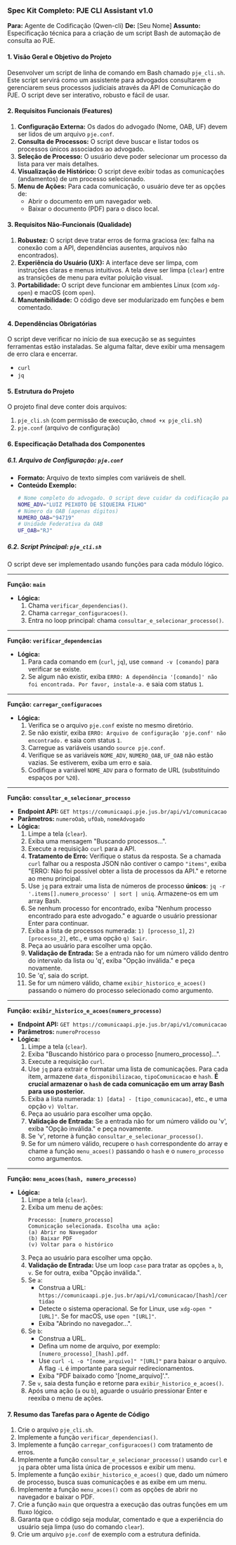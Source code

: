 
### **Spec Kit Completo: PJE CLI Assistant v1.0**

**Para:** Agente de Codificação (Qwen-cli)
**De:** [Seu Nome]
**Assunto:** Especificação técnica para a criação de um script Bash de automação de consulta ao PJE.

#### **1. Visão Geral e Objetivo do Projeto**

Desenvolver um script de linha de comando em Bash chamado `pje_cli.sh`. Este script servirá como um assistente para advogados consultarem e gerenciarem seus processos judiciais através da API de Comunicação do PJE. O script deve ser interativo, robusto e fácil de usar.

#### **2. Requisitos Funcionais (Features)**

1.  **Configuração Externa:** Os dados do advogado (Nome, OAB, UF) devem ser lidos de um arquivo `pje.conf`.
2.  **Consulta de Processos:** O script deve buscar e listar todos os processos únicos associados ao advogado.
3.  **Seleção de Processo:** O usuário deve poder selecionar um processo da lista para ver mais detalhes.
4.  **Visualização de Histórico:** O script deve exibir todas as comunicações (andamentos) de um processo selecionado.
5.  **Menu de Ações:** Para cada comunicação, o usuário deve ter as opções de:
    *   Abrir o documento em um navegador web.
    *   Baixar o documento (PDF) para o disco local.

#### **3. Requisitos Não-Funcionais (Qualidade)**

1.  **Robustez:** O script deve tratar erros de forma graciosa (ex: falha na conexão com a API, dependências ausentes, arquivos não encontrados).
2.  **Experiência do Usuário (UX):** A interface deve ser limpa, com instruções claras e menus intuitivos. A tela deve ser limpa (`clear`) entre as transições de menu para evitar poluição visual.
3.  **Portabilidade:** O script deve funcionar em ambientes Linux (com `xdg-open`) e macOS (com `open`).
4.  **Manutenibilidade:** O código deve ser modularizado em funções e bem comentado.

#### **4. Dependências Obrigatórias**

O script deve verificar no início de sua execução se as seguintes ferramentas estão instaladas. Se alguma faltar, deve exibir uma mensagem de erro clara e encerrar.
*   `curl`
*   `jq`

#### **5. Estrutura do Projeto**

O projeto final deve conter dois arquivos:
1.  `pje_cli.sh` (com permissão de execução, `chmod +x pje_cli.sh`)
2.  `pje.conf` (arquivo de configuração)

#### **6. Especificação Detalhada dos Componentes**

##### **6.1. Arquivo de Configuração: `pje.conf`**
*   **Formato:** Arquivo de texto simples com variáveis de shell.
*   **Conteúdo Exemplo:**
    ```bash
    # Nome completo do advogado. O script deve cuidar da codificação para URL (%20).
    NOME_ADV="LUIZ PEIXOTO DE SIQUEIRA FILHO"
    # Número da OAB (apenas dígitos)
    NUMERO_OAB="94719"
    # Unidade Federativa da OAB
    UF_OAB="RJ"
    ```

##### **6.2. Script Principal: `pje_cli.sh`**

O script deve ser implementado usando funções para cada módulo lógico.

---
**Função: `main`**
*   **Lógica:**
    1.  Chama `verificar_dependencias()`.
    2.  Chama `carregar_configuracoes()`.
    3.  Entra no loop principal: chama `consultar_e_selecionar_processo()`.

---
**Função: `verificar_dependencias`**
*   **Lógica:**
    1.  Para cada comando em (`curl`, `jq`), use `command -v [comando]` para verificar se existe.
    2.  Se algum não existir, exiba `ERRO: A dependência '[comando]' não foi encontrada. Por favor, instale-a.` e saia com status `1`.

---
**Função: `carregar_configuracoes`**
*   **Lógica:**
    1.  Verifica se o arquivo `pje.conf` existe no mesmo diretório.
    2.  Se não existir, exiba `ERRO: Arquivo de configuração 'pje.conf' não encontrado.` e saia com status `1`.
    3.  Carregue as variáveis usando `source pje.conf`.
    4.  Verifique se as variáveis `NOME_ADV`, `NUMERO_OAB`, `UF_OAB` não estão vazias. Se estiverem, exiba um erro e saia.
    5.  Codifique a variável `NOME_ADV` para o formato de URL (substituindo espaços por `%20`).

---
**Função: `consultar_e_selecionar_processo`**
*   **Endpoint API:** `GET https://comunicaapi.pje.jus.br/api/v1/comunicacao`
*   **Parâmetros:** `numeroOab`, `ufOab`, `nomeAdvogado`
*   **Lógica:**
    1.  Limpe a tela (`clear`).
    2.  Exiba uma mensagem "Buscando processos...".
    3.  Execute a requisição `curl` para a API.
    4.  **Tratamento de Erro:** Verifique o status da resposta. Se a chamada `curl` falhar ou a resposta JSON não contiver o campo `"items"`, exiba "ERRO: Não foi possível obter a lista de processos da API." e retorne ao menu principal.
    5.  Use `jq` para extrair uma lista de números de processo **únicos**: `jq -r '.items[].numero_processo' | sort | uniq`. Armazene-os em um array Bash.
    6.  Se nenhum processo for encontrado, exiba "Nenhum processo encontrado para este advogado." e aguarde o usuário pressionar Enter para continuar.
    7.  Exiba a lista de processos numerada: `1) [processo_1]`, `2) [processo_2]`, etc., e uma opção `q) Sair`.
    8.  Peça ao usuário para escolher uma opção.
    9.  **Validação de Entrada:** Se a entrada não for um número válido dentro do intervalo da lista ou 'q', exiba "Opção inválida." e peça novamente.
    10. Se 'q', saia do script.
    11. Se for um número válido, chame `exibir_historico_e_acoes()` passando o número do processo selecionado como argumento.

---
**Função: `exibir_historico_e_acoes(numero_processo)`**
*   **Endpoint API:** `GET https://comunicaapi.pje.jus.br/api/v1/comunicacao`
*   **Parâmetros:** `numeroProcesso`
*   **Lógica:**
    1.  Limpe a tela (`clear`).
    2.  Exiba "Buscando histórico para o processo [numero_processo]...".
    3.  Execute a requisição `curl`.
    4.  Use `jq` para extrair e formatar uma lista de comunicações. Para cada item, armazene `data_disponibilizacao`, `tipoComunicacao` e `hash`. **É crucial armazenar o `hash` de cada comunicação em um array Bash para uso posterior.**
    5.  Exiba a lista numerada: `1) [data] - [tipo_comunicacao]`, etc., e uma opção `v) Voltar`.
    6.  Peça ao usuário para escolher uma opção.
    7.  **Validação de Entrada:** Se a entrada não for um número válido ou 'v', exiba "Opção inválida." e peça novamente.
    8.  Se 'v', retorne à função `consultar_e_selecionar_processo()`.
    9.  Se for um número válido, recupere o `hash` correspondente do array e chame a função `menu_acoes()` passando o `hash` e o `numero_processo` como argumentos.

---
**Função: `menu_acoes(hash, numero_processo)`**
*   **Lógica:**
    1.  Limpe a tela (`clear`).
    2.  Exiba um menu de ações:
        ```
        Processo: [numero_processo]
        Comunicação selecionada. Escolha uma ação:
        (a) Abrir no Navegador
        (b) Baixar PDF
        (v) Voltar para o histórico
        ```
    3.  Peça ao usuário para escolher uma opção.
    4.  **Validação de Entrada:** Use um loop `case` para tratar as opções `a`, `b`, `v`. Se for outra, exiba "Opção inválida.".
    5.  Se `a`:
        *   Construa a URL: `https://comunicaapi.pje.jus.br/api/v1/comunicacao/[hash]/certidao`
        *   Detecte o sistema operacional. Se for Linux, use `xdg-open "[URL]"`. Se for macOS, use `open "[URL]"`.
        *   Exiba "Abrindo no navegador...".
    6.  Se `b`:
        *   Construa a URL.
        *   Defina um nome de arquivo, por exemplo: `[numero_processo]_[hash].pdf`.
        *   Use `curl -L -o "[nome_arquivo]" "[URL]"` para baixar o arquivo. A flag `-L` é importante para seguir redirecionamentos.
        *   Exiba "PDF baixado como '[nome_arquivo]'.".
    7.  Se `v`, saia desta função e retorne para `exibir_historico_e_acoes()`.
    8.  Após uma ação (`a` ou `b`), aguarde o usuário pressionar Enter e reexiba o menu de ações.

#### **7. Resumo das Tarefas para o Agente de Código**

1.  Crie o arquivo `pje_cli.sh`.
2.  Implemente a função `verificar_dependencias()`.
3.  Implemente a função `carregar_configuracoes()` com tratamento de erros.
4.  Implemente a função `consultar_e_selecionar_processo()` usando `curl` e `jq` para obter uma lista única de processos e exibir um menu.
5.  Implemente a função `exibir_historico_e_acoes()` que, dado um número de processo, busca suas comunicações e as exibe em um menu.
6.  Implemente a função `menu_acoes()` com as opções de abrir no navegador e baixar o PDF.
7.  Crie a função `main` que orquestra a execução das outras funções em um fluxo lógico.
8.  Garanta que o código seja modular, comentado e que a experiência do usuário seja limpa (uso do comando `clear`).
9.  Crie um arquivo `pje.conf` de exemplo com a estrutura definida.